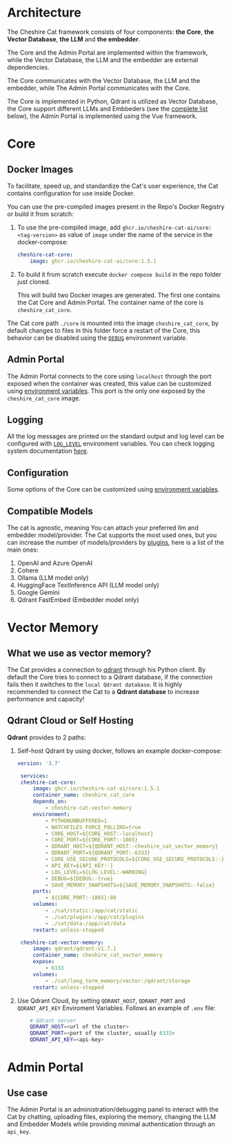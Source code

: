 # Architecture

The Cheshire Cat framework consists of four components: **the Core**, **the Vector Database**, **the LLM** and **the embedder**.

The Core and the Admin Portal are implemented within the framework, while the Vector Database, the LLM and the embedder are external dependencies.

The Core communicates with the Vector Database, the LLM and the embedder, while The Admin Portal communicates with the Core.

The Core is implemented in Python, Qdrant is utilized as Vector Database, the Core support different LLMs and Embbeders (see the [complete list](#compatible-models) below), the Admin Portal is implemented using the Vue framework.

# Core

## Docker Images

To facilitate, speed up, and standardize the Cat's user experience, the Cat contains configuration for use inside Docker.

You can use the pre-compiled images present in the Repo's Docker Registry or build it from scratch:

1. To use the pre-compiled image, add `ghcr.io/cheshire-cat-ai/core:<tag-version>` as value of `image` under the name of the service in the docker-compose:

    ```yml
    cheshire-cat-core:
        image: ghcr.io/cheshire-cat-ai/core:1.5.1
    ```

2. To build it from scratch execute `docker compose build` in the repo folder just cloned.

    This will build two Docker images are generated. The first one contains the Cat Core and Admin Portal.
    The container name of the core is `cheshire_cat_core`.

The Cat core path `./core` is mounted into the image `cheshire_cat_core`, by default changes to files in this folder force a restart of the Core, this behavior can be disabled using the [`DEBUG`](env-variables.md/#debug) environment variable.

## Admin Portal

The Admin Portal connects to the core using `localhost` through the port exposed when the container was created, this value can be customized using [environment variables](env-variables.md#core_host). This port is the only one exposed by the `cheshire_cat_core` image.

## Logging

All the log messages are printed on the standard output and log level can be configured with [`LOG_LEVEL`](env-variables.md#log_level) environment variables. You can check logging system documentation [here](../technical/plugins/logging.md).

## Configuration

Some options of the Core can be customized using [environment variables](env-variables.md).

## Compatible Models

The cat is agnostic, meaning You can attach your preferred llm and embedder model/provider. The Cat supports the most used ones, but you can increase the number of models/providers by [plugins](/technical/plugins/hooks/#__tabbed_1_5), here is a list of the main ones:

1. OpenAI and Azure OpenAI
2. Cohere
3. Ollama (LLM model only)
4. HuggingFace TextInference API (LLM model only)
5. Google Gemini
6. Qdrant FastEmbed (Embedder model only)

# Vector Memory

## What we use as vector memory?
The Cat provides a connection to [qdrant](https://qdrant.tech/) through his Python client. 
By default the Core tries to connect to a Qdrant database, if the connection fails then it switches to the `local Qdrant database`.
It is highly recommended to connect the Cat to a **Qdrant database** to increase performance and capacity!

## Qdrant Cloud or Self Hosting
**Qdrant** provides to 2 paths:

1. Self-host Qdrant by using docker, follows an example docker-compose:
   ```yml
   version: '3.7'

    services:
    cheshire-cat-core:
        image: ghcr.io/cheshire-cat-ai/core:1.5.1
        container_name: cheshire_cat_core
        depends_on:
            - cheshire-cat-vector-memory
        environment:
            - PYTHONUNBUFFERED=1
            - WATCHFILES_FORCE_POLLING=true
            - CORE_HOST=${CORE_HOST:-localhost}
            - CORE_PORT=${CORE_PORT:-1865}
            - QDRANT_HOST=${QDRANT_HOST:-cheshire_cat_vector_memory}
            - QDRANT_PORT=${QDRANT_PORT:-6333}
            - CORE_USE_SECURE_PROTOCOLS=${CORE_USE_SECURE_PROTOCOLS:-}
            - API_KEY=${API_KEY:-}
            - LOG_LEVEL=${LOG_LEVEL:-WARNING}
            - DEBUG=${DEBUG:-true}
            - SAVE_MEMORY_SNAPSHOTS=${SAVE_MEMORY_SNAPSHOTS:-false}
        ports:
            - ${CORE_PORT:-1865}:80
        volumes:
            - ./cat/static:/app/cat/static
            - ./cat/plugins:/app/cat/plugins
            - ./cat/data:/app/cat/data
        restart: unless-stopped

    cheshire-cat-vector-memory:
        image: qdrant/qdrant:v1.7.1
        container_name: cheshire_cat_vector_memory
        expose:
            - 6333
        volumes:
            - ./cat/long_term_memory/vector:/qdrant/storage
        restart: unless-stopped
   ```
   
2. Use Qdrant Cloud, by setting `QDRANT_HOST`, `QDRANT_PORT` and `QDRANT_API_KEY` Enviroment Variables. Follows an example of `.env` file:
    ```bash
        # Qdrant server
        QDRANT_HOST=<url of the cluster>
        QDRANT_PORT=<port of the cluster, usually 6333>
        QDRANT_API_KEY=<api-key>
    ```



# Admin Portal

## Use case
The Admin Portal is an administration/debugging panel to interact with the Cat by chatting, uploading files, exploring the memory, changing the LLM and Embedder Models while providing minimal authentication through an `api_key`.

